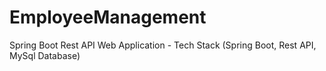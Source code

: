 # EmployeeManagement
Spring Boot Rest API Web Application - Tech Stack (Spring Boot, Rest API, MySql Database)
